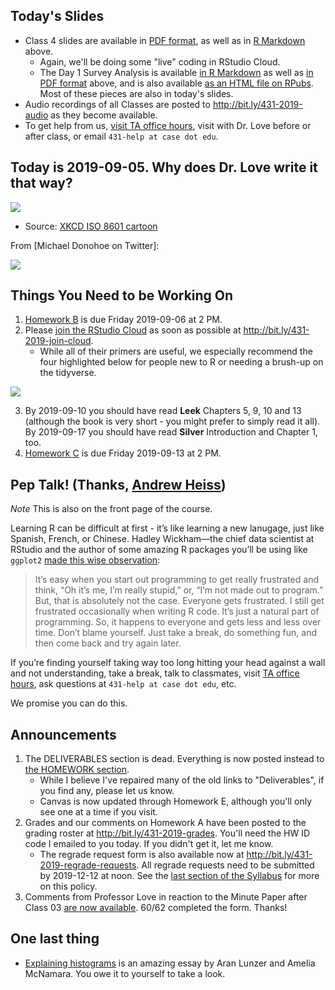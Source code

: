 ## Today's Slides

- Class 4 slides are available in [PDF format](https://github.com/THOMASELOVE/2019-431/blob/master/CLASSES/CLASS04/431_class-04-slides_2019.pdf), as well as in [R Markdown](https://github.com/THOMASELOVE/2019-431/blob/master/CLASSES/CLASS04/431_class-04-slides_2019.Rmd) above. 
    - Again, we'll be doing some "live" coding in RStudio Cloud.
    - The Day 1 Survey Analysis is available [in R Markdown](https://github.com/THOMASELOVE/2019-431/blob/master/CLASSES/CLASS04/431_class-04_day1_survey_analyses.Rmd) as well as [in PDF format](https://github.com/THOMASELOVE/2019-431/blob/master/CLASSES/CLASS04/431_class-04_day1_survey_analyses.pdf) above, and is also available [as an HTML file on RPubs](http://rpubs.com/TELOVE/day1-survey-431-2019). Most of these pieces are also in today's slides.
- Audio recordings of all Classes are posted to http://bit.ly/431-2019-audio as they become available.
- To get help from us, [visit TA office hours](https://github.com/THOMASELOVE/2019-431/blob/master/calendar.md#ta-office-hours), visit with Dr. Love before or after class, or email `431-help at case dot edu`.

## Today is 2019-09-05. Why does Dr. Love write it that way?

![](https://imgs.xkcd.com/comics/iso_8601.png)

- Source: [XKCD ISO 8601 cartoon](https://xkcd.com/1179/)

From [Michael Donohoe on Twitter]:

![](https://github.com/THOMASELOVE/2019-431/blob/master/CLASSES/CLASS04/images/donohoe_dates_map.PNG)


## Things You Need to be Working On

1. [Homework B](https://github.com/THOMASELOVE/2019-431/tree/master/HOMEWORK/B) is due Friday 2019-09-06 at 2 PM.
2. Please [join the RStudio Cloud](http://bit.ly/431-2019-join-cloud) as soon as possible at http://bit.ly/431-2019-join-cloud.
    - While all of their primers are useful, we especially recommend the four highlighted below for people new to R or needing a brush-up on the tidyverse.

![](https://github.com/THOMASELOVE/2019-431/blob/master/CLASSES/CLASS04/images/rstudiocloud_primers.png)

3. By 2019-09-10 you should have read **Leek** Chapters 5, 9, 10 and 13 (although the book is very short - you might prefer to simply read it all). By 2019-09-17 you should have read **Silver** Introduction and Chapter 1, too.
4. [Homework C](https://github.com/THOMASELOVE/2019-431/tree/master/HOMEWORK/C) is due Friday 2019-09-13 at 2 PM.

## Pep Talk! (Thanks, [Andrew Heiss](https://evalf19.classes.andrewheiss.com/syllabus/#pep-talk))

*Note* This is also on the front page of the course.

Learning R can be difficult at first - it’s like learning a new lanugage, just like Spanish, French, or Chinese. Hadley Wickham—the chief data scientist at RStudio and the author of some amazing R packages you’ll be using like `ggplot2` [made this wise observation](https://r-posts.com/advice-to-young-and-old-programmers-a-conversation-with-hadley-wickham/):

> It’s easy when you start out programming to get really frustrated and think, “Oh it’s me, I’m really stupid,” or, “I’m not made out to program.” But, that is absolutely not the case. Everyone gets frustrated. I still get frustrated occasionally when writing R code. It’s just a natural part of programming. So, it happens to everyone and gets less and less over time. Don’t blame yourself. Just take a break, do something fun, and then come back and try again later.

If you’re finding yourself taking way too long hitting your head against a wall and not understanding, take a break, talk to classmates, visit [TA office hours](https://github.com/THOMASELOVE/2019-431/blob/master/calendar.md#ta-office-hours), ask questions at `431-help at case dot edu`, etc.

We promise you can do this.



## Announcements

1. The DELIVERABLES section is dead. Everything is now posted instead to [the HOMEWORK section](https://github.com/THOMASELOVE/2019-431/tree/master/HOMEWORK). 
    - While I believe I've repaired many of the old links to "Deliverables", if you find any, please let us know.
    - Canvas is now updated through Homework E, although you'll only see one at a time if you visit.
2. Grades and our comments on Homework A have been posted to the grading roster at http://bit.ly/431-2019-grades. You'll need the HW ID code I emailed to you today. If you didn't get it, let me know. 
    - The regrade request form is also available now at http://bit.ly/431-2019-regrade-requests. All regrade requests need to be submitted by 2019-12-12 at noon. See the [last section of the Syllabus](https://thomaselove.github.io/2019-431-syllabus/general-course-policies.html#grade-appeal-policy---request-a-review-in-december) for more on this policy.
3. Comments from Professor Love in reaction to the Minute Paper after Class 03 [are now available](http://bit.ly/431-2019-minute-03-response). 60/62 completed the form. Thanks!

## One last thing

- [Explaining histograms](https://tinlizzie.org/histograms/) is an amazing essay by Aran Lunzer and Amelia McNamara. You owe it to yourself to take a look.

